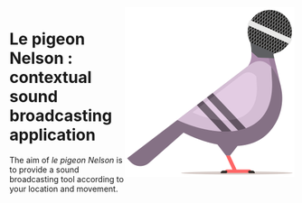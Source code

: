 <img src="./images/le-pigeon-nelson-logo.svg" width="300px" height="300px" alt="Logo du pigeon Nelson" style="float: right">

# Le pigeon Nelson : contextual sound broadcasting application

The aim of *le pigeon Nelson* is to provide a sound broadcasting tool according to your location and movement.


